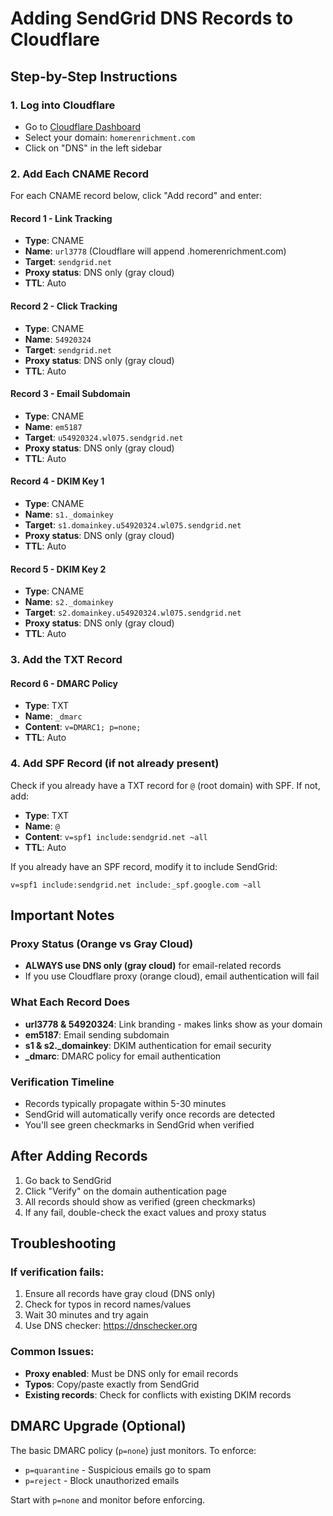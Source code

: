 # Adding SendGrid DNS Records to Cloudflare

## Step-by-Step Instructions

### 1. Log into Cloudflare
- Go to [Cloudflare Dashboard](https://dash.cloudflare.com)
- Select your domain: `homerenrichment.com`
- Click on "DNS" in the left sidebar

### 2. Add Each CNAME Record

For each CNAME record below, click "Add record" and enter:

#### Record 1 - Link Tracking
- **Type**: CNAME
- **Name**: `url3778` (Cloudflare will append .homerenrichment.com)
- **Target**: `sendgrid.net`
- **Proxy status**: DNS only (gray cloud)
- **TTL**: Auto

#### Record 2 - Click Tracking
- **Type**: CNAME
- **Name**: `54920324`
- **Target**: `sendgrid.net`
- **Proxy status**: DNS only (gray cloud)
- **TTL**: Auto

#### Record 3 - Email Subdomain
- **Type**: CNAME
- **Name**: `em5187`
- **Target**: `u54920324.wl075.sendgrid.net`
- **Proxy status**: DNS only (gray cloud)
- **TTL**: Auto

#### Record 4 - DKIM Key 1
- **Type**: CNAME
- **Name**: `s1._domainkey`
- **Target**: `s1.domainkey.u54920324.wl075.sendgrid.net`
- **Proxy status**: DNS only (gray cloud)
- **TTL**: Auto

#### Record 5 - DKIM Key 2
- **Type**: CNAME
- **Name**: `s2._domainkey`
- **Target**: `s2.domainkey.u54920324.wl075.sendgrid.net`
- **Proxy status**: DNS only (gray cloud)
- **TTL**: Auto

### 3. Add the TXT Record

#### Record 6 - DMARC Policy
- **Type**: TXT
- **Name**: `_dmarc`
- **Content**: `v=DMARC1; p=none;`
- **TTL**: Auto

### 4. Add SPF Record (if not already present)

Check if you already have a TXT record for `@` (root domain) with SPF. If not, add:

- **Type**: TXT
- **Name**: `@`
- **Content**: `v=spf1 include:sendgrid.net ~all`
- **TTL**: Auto

If you already have an SPF record, modify it to include SendGrid:
```
v=spf1 include:sendgrid.net include:_spf.google.com ~all
```

## Important Notes

### Proxy Status (Orange vs Gray Cloud)
- **ALWAYS use DNS only (gray cloud)** for email-related records
- If you use Cloudflare proxy (orange cloud), email authentication will fail

### What Each Record Does
- **url3778 & 54920324**: Link branding - makes links show as your domain
- **em5187**: Email sending subdomain
- **s1 & s2._domainkey**: DKIM authentication for email security
- **_dmarc**: DMARC policy for email authentication

### Verification Timeline
- Records typically propagate within 5-30 minutes
- SendGrid will automatically verify once records are detected
- You'll see green checkmarks in SendGrid when verified

## After Adding Records

1. Go back to SendGrid
2. Click "Verify" on the domain authentication page
3. All records should show as verified (green checkmarks)
4. If any fail, double-check the exact values and proxy status

## Troubleshooting

### If verification fails:
1. Ensure all records have gray cloud (DNS only)
2. Check for typos in record names/values
3. Wait 30 minutes and try again
4. Use DNS checker: https://dnschecker.org

### Common Issues:
- **Proxy enabled**: Must be DNS only for email records
- **Typos**: Copy/paste exactly from SendGrid
- **Existing records**: Check for conflicts with existing DKIM records

## DMARC Upgrade (Optional)

The basic DMARC policy (`p=none`) just monitors. To enforce:
- `p=quarantine` - Suspicious emails go to spam
- `p=reject` - Block unauthorized emails

Start with `p=none` and monitor before enforcing.